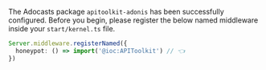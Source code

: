 The Adocasts package `apitoolkit-adonis` has been successfully configured. Before you begin, please register the below named middleware inside your `start/kernel.ts` file.
```ts
Server.middleware.registerNamed({
  honeypot: () => import('@ioc:APIToolkit') // 👈
})
```